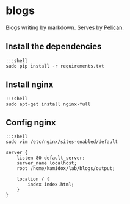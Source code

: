 blogs
=====

Blogs writing by markdown. Serves by [Pelican][1].

[1]: https://github.com/getpelican/pelican


## Install the dependencies

    :::shell
    sudo pip install -r requirements.txt

## Install nginx

    :::shell
    sudo apt-get install nginx-full

## Config nginx

    :::shell
    sudo vim /etc/nginx/sites-enabled/default

    server {
        listen 80 default_server;
        server_name localhost;
        root /home/kamidox/lab/blogs/output;

        location / {
            index index.html;
        }
    }
